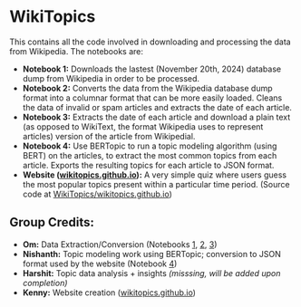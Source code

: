 # WikiTopics

This contains all the code involved in downloading and processing the data from Wikipedia. The notebooks are:

- **Notebook 1:** Downloads the lastest (November 20th, 2024) database dump from Wikipedia in order to be processed.
- **Notebook 2:** Converts the data from the Wikipedia database dump format into a columnar format that can be more easily loaded. Cleans the data of invalid or spam articles and extracts the date of each article.
- **Notebook 3:** Extracts the date of each article and download a plain text (as opposed to WikiText, the format Wikipedia uses to represent articles) version of the article from Wikipedial.
- **Notebook 4:** Use BERTopic to run a topic modeling algorithm (using BERT) on the articles, to extract the most common topics from each article. Exports the resulting topics for each article to JSON format.
- **Website ([wikitopics.github.io](https://wikitopics.github.io)):** A very simple quiz where users guess the most popular topics present within a particular time period. (Source code at [WikiTopics/wikitopics.github.io](https://github.com/WikiTopics/wikitopics.github.io))

## Group Credits:
- **Om:** Data Extraction/Conversion (Notebooks [1](https://github.com/WikiTopics/wikitopics-code/blob/main/1.%20Download%20%2B%20Extract%20Data%20Dump%20from%20WikiNews.ipynb), [2](https://github.com/WikiTopics/wikitopics-code/blob/main/2.%20Convert%20Data%20to%20Columnar%20Format.ipynb), [3](https://github.com/WikiTopics/wikitopics-code/blob/main/3.%20Extract%20Date%20and%20Plain%20Text%20of%20WikiNews%20articles.ipynb))
- **Nishanth:** Topic modeling work using BERTopic; conversion to JSON format used by the website (Notebook [4](https://github.com/WikiTopics/wikitopics-code/blob/main/4.%20Topic%20Modeling%20using%20BERTopic.ipynb))
- **Harshit:** Topic data analysis + insights _(misssing, will be added upon completion)_
- **Kenny:** Website creation ([wikitopics.github.io](https://wikitopics.github.io))
